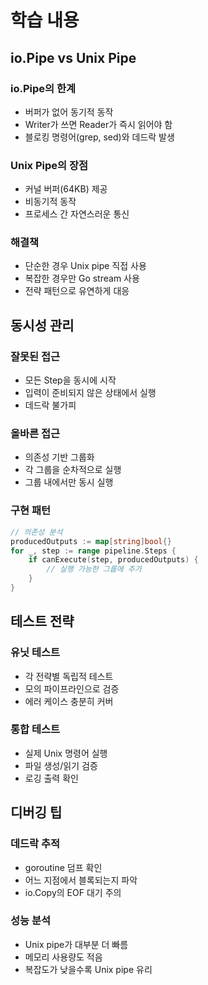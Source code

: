 # 학습 내용

## io.Pipe vs Unix Pipe

### io.Pipe의 한계
- 버퍼가 없어 동기적 동작
- Writer가 쓰면 Reader가 즉시 읽어야 함
- 블로킹 명령어(grep, sed)와 데드락 발생

### Unix Pipe의 장점
- 커널 버퍼(64KB) 제공
- 비동기적 동작
- 프로세스 간 자연스러운 통신

### 해결책
- 단순한 경우 Unix pipe 직접 사용
- 복잡한 경우만 Go stream 사용
- 전략 패턴으로 유연하게 대응

## 동시성 관리

### 잘못된 접근
- 모든 Step을 동시에 시작
- 입력이 준비되지 않은 상태에서 실행
- 데드락 불가피

### 올바른 접근
- 의존성 기반 그룹화
- 각 그룹을 순차적으로 실행
- 그룹 내에서만 동시 실행

### 구현 패턴
```go
// 의존성 분석
producedOutputs := map[string]bool{}
for _, step := range pipeline.Steps {
    if canExecute(step, producedOutputs) {
        // 실행 가능한 그룹에 추가
    }
}
```

## 테스트 전략

### 유닛 테스트
- 각 전략별 독립적 테스트
- 모의 파이프라인으로 검증
- 에러 케이스 충분히 커버

### 통합 테스트
- 실제 Unix 명령어 실행
- 파일 생성/읽기 검증
- 로깅 출력 확인

## 디버깅 팁

### 데드락 추적
- goroutine 덤프 확인
- 어느 지점에서 블록되는지 파악
- io.Copy의 EOF 대기 주의

### 성능 분석
- Unix pipe가 대부분 더 빠름
- 메모리 사용량도 적음
- 복잡도가 낮을수록 Unix pipe 유리